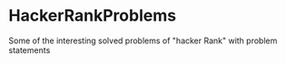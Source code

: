 # HackerRankProblems
Some of the interesting solved problems of "hacker Rank" with problem statements 
